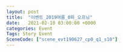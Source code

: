 ```yaml
---
layout: post
title:  "이벤트_2019여름_0화_오프닝"
date:   2021-02-10 03:00:00 +0000
categories: Event
Tags: Story Event
SceneCode: ["scene_evt190627_cp0_q1_s10"]
---
```

